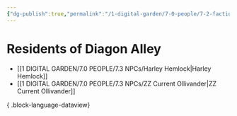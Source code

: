 ```yaml
---
{"dg-publish":true,"permalink":"/1-digital-garden/7-0-people/7-2-factions/7-2-9-diagon-alley-residents/"}
---
```


# Residents of Diagon Alley

- [[1 DIGITAL GARDEN/7.0 PEOPLE/7.3 NPCs/Harley Hemlock\|Harley Hemlock]]
- [[1 DIGITAL GARDEN/7.0 PEOPLE/7.3 NPCs/ZZ Current Ollivander\|ZZ Current Ollivander]]

{ .block-language-dataview}
